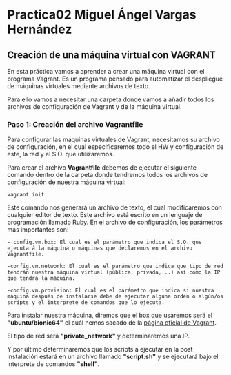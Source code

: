 # Practica02 Miguel Ángel Vargas Hernández

## Creación de una máquina virtual con VAGRANT

En esta práctica vamos a aprender a crear una máquina virtual con el programa Vagrant. Es un programa pensado para automatizar el despliegue de máquinas virtuales mediante archivos de texto.

Para ello vamos a necesitar una carpeta donde vamos a añadir todos los archivos de configuración de Vagrant y de la máquina virtual.

### Paso 1: Creación del archivo Vagrantfile

Para configurar las máquinas virtuales de Vagrant, necesitamos su archivo de configuración, en el cual especificaremos todo el HW y configuración de este, la red y el S.O. que utilizaremos.

Para crear el archivo **Vagrantfile** debemos de ejecutar el siguiente comando dentro de la carpeta donde tendremos todos los archivos de configuración de nuestra máquina virtual:
```
vagrant init
```

Este comando nos generará un archivo de texto, el cual modificaremos con cualquier editor de texto. Este archivo está escrito en un lenguaje de programación llamado Ruby.
En el archivo de configuración, los parámetros más importantes son:
   
    - config.vm.box: El cual es el parámetro que indica el S.O. que ejecutará la máquina o máquinas que declaremos en el archivo Vagrantfile.

    -config.vm.network: El cual es el parámetro que indica que tipo de red tendrán nuestra máquina virtual (pública, privada,...) así como la IP que tendrá la máquina.

    -config.vm.provision: El cual es el parámetro que indica si nuestra máquina después de instalarse debe de ejecutar alguna orden o algún/os scripts y el interprete de comandos que lo ejecuta.

Para instalar nuestra máquina, diremos que el box que usaremos será el **"ubuntu/bionic64"** el cuál hemos sacado de la [página oficial de Vagrant](https://app.vagrantup.com/boxes/search).

El tipo de red será **"private_network"** y determinaremos una IP. 

Y por último determinaremos que los scripts a ejecutar en la post instalación estará en un archivo llamado **"script.sh"** y se ejecutará bajo el interprete de comandos **"shell"**.